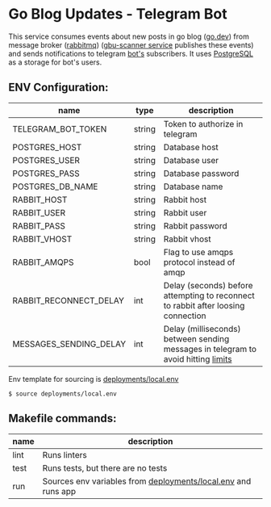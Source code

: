 # Go Blog Updates - Telegram Bot
This service consumes events about new posts in go blog ([go.dev](https://go.dev)) from message broker ([rabbitmq](https://www.rabbitmq.com/)) ([gbu-scanner service](https://github.com/don2quixote/gbu-scanner) publishes these events) and sends notifications to telegram [bot's](https://core.telegram.org/bots/api) subscribers.
It uses [PostgreSQL](https://www.postgresql.org/) as a storage for bot's users.

## ENV Configuration:
| name                   | type   | description                                                                        |
| ---------------------- | ------ | ---------------------------------------------------------------------------------- |
| TELEGRAM_BOT_TOKEN     | string | Token to authorize in telegram                                                     |
| POSTGRES_HOST          | string | Database host                                                                      |
| POSTGRES_USER          | string | Database user                                                                      |
| POSTGRES_PASS          | string | Database password                                                                  |
| POSTGRES_DB_NAME       | string | Database name                                                                      |
| RABBIT_HOST            | string | Rabbit host                                                                        |
| RABBIT_USER            | string | Rabbit user                                                                        |
| RABBIT_PASS            | string | Rabbit password                                                                    |
| RABBIT_VHOST           | string | Rabbit vhost                                                                       |
| RABBIT_AMQPS           | bool   | Flag to use amqps protocol instead of amqp                                         |
| RABBIT_RECONNECT_DELAY | int    | Delay (seconds) before attempting to reconnect to rabbit after loosing connection  |
| MESSAGES_SENDING_DELAY | int    | Delay (milliseconds) between sending messages in telegram to avoid hitting [limits](https://core.telegram.org/bots/faq#broadcasting-to-users)|

Env template for sourcing is [deployments/local.env](deployments/local.env)
```
$ source deployments/local.env
```

## Makefile commands:
| name | description                                                                            |
| ---- | -------------------------------------------------------------------------------------- |
| lint | Runs linters                                                                           |
| test | Runs tests, but there are no tests                                                     |
| run  | Sources env variables from [deployments/local.env](deployments/local.env) and runs app |
